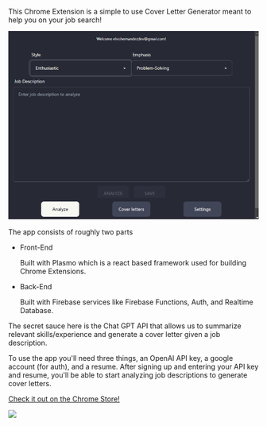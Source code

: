 This Chrome Extension is a simple to use Cover Letter Generator meant to help you on your job search!

![](/assets/cover-letter-generator.png)

The app consists of roughly two parts

- Front-End

  Built with Plasmo which is a react based framework used for building Chrome Extensions.

- Back-End

  Built with Firebase services like Firebase Functions, Auth, and Realtime Database.

The secret sauce here is the Chat GPT API that allows us to summarize relevant skills/experience and generate a cover letter given a job description.

To use the app you'll need three things, an OpenAI API key, a google account (for auth), and a resume. After signing up and entering your API key and resume, you'll be able to start analyzing job descriptions to generate cover letters.

[Check it out on the Chrome Store!](https://chromewebstore.google.com/detail/cover-letter-generator/inldinjjkpclfafpbpofehahkacnaegd)

![](https://www.youtube.com/watch?v=wTEikdwiSUk)
